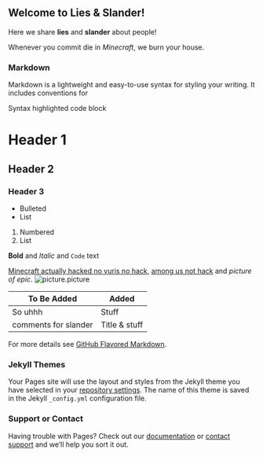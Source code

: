 ## Welcome to Lies & Slander!

Here we share **lies** and **slander** about people!

Whenever you commit die in *Minecraft*, we burn your house.

### Markdown

Markdown is a lightweight and easy-to-use syntax for styling your writing. It includes conventions for

Syntax highlighted code block

# Header 1
## Header 2
### Header 3

- Bulleted
- List

1. Numbered
2. List

**Bold** and _Italic_ and `Code` text

[Minecraft actually hacked no vuris no hack](https://www.minecraft.net/), [among us not hack](https://github.com/shlifedev/AmongUsMemory) and *picture of epic*. ![picture.picture](https://cdn.wccftech.com/wp-content/uploads/2015/03/photo.png)

To Be Added | Added
------------ | -------------
So uhhh| Stuff
comments for slander | Title & stuff

For more details see [GitHub Flavored Markdown](https://guides.github.com/features/mastering-markdown/).

### Jekyll Themes

Your Pages site will use the layout and styles from the Jekyll theme you have selected in your [repository settings](https://github.com/MortBlox/liesandslander/settings). The name of this theme is saved in the Jekyll `_config.yml` configuration file.

### Support or Contact

Having trouble with Pages? Check out our [documentation](https://docs.github.com/categories/github-pages-basics/) or [contact support](https://github.com/contact) and we’ll help you sort it out.

